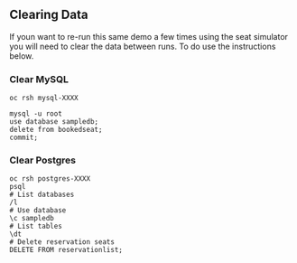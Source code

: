 ## Clearing Data

If youn want to re-run this same demo a few times using the seat simulator you will need to clear the data between runs. To do use the instructions below.


### Clear MySQL

```
oc rsh mysql-XXXX

mysql -u root
use database sampledb;
delete from bookedseat;
commit;
```

### Clear Postgres

```
oc rsh postgres-XXXX
psql
# List databases
/l
# Use database
\c sampledb
# List tables
\dt
# Delete reservation seats
DELETE FROM reservationlist;
```
